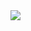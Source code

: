 <img src="https://repository-images.githubusercontent.com/737120901/4cd6c59f-f29f-4e4a-8078-9c0718cc685e">
